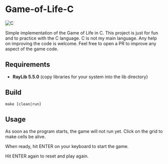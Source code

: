 # Game-of-Life-C
![C](https://img.shields.io/badge/c-%2300599C.svg?style=for-the-badge&logo=c&logoColor=white)

Simple implementation of the Game of Life in C.
This project is just for fun and to practice with the C language.
C is not my main language. Any help on improving the code is welcome.
Feel free to open a PR to improve any aspect of the game code.

## Requirements
- **RayLib 5.5.0** (copy libraries for your system into the lib directory)

## Build
```
make [clean|run]
```

## Usage
As soon as the program starts, the game will not run yet.
Click on the grid to make cells be alive.

When ready, hit ENTER on your keyboard to start the game.

Hit ENTER again to reset and play again.